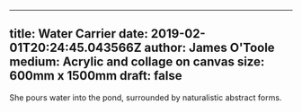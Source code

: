 
---
title: Water Carrier
date: 2019-02-01T20:24:45.043566Z
author: James O'Toole
medium: Acrylic and collage on canvas
size: 600mm x 1500mm
draft: false
---

She pours water into the pond, surrounded by naturalistic abstract forms.
